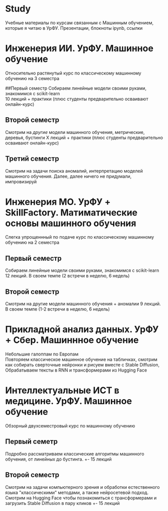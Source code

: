 # Study
Учебные материалы по курсам связанным с Машинным обучением, которые я читаю в УрФУ. Презентации, блокноты ipynb, ссылки

# Инженерия ИИ. УрФУ. Машинное обучение

Относительно растянутый курс по классическому машинному обучению на 3 семестра

##Первый семестр
Собираем линейные модели своими руками, знакомимся с scikit-learn </br>
10 лекций + практики (плюс студенты предварительно осваивают онлайн-курс)

## Второй семестр
Смотрим на *другие* модели машинного обучения, метрические, деревья, бустинги
Х лекций + практики (плюс студенты предварительно осваивают онлайн-курс)

## Третий семестр
Смотрим на задачи поиска аномалий, интерпретацию моделей машинного обучения. Далее, далее ничего не придумали, импровизируй

# Инженерия МО. УрФУ + SkillFactory. Матиматические основы машинного обучения

Слегка упрощеннный по подаче курс по классическому машинному обучению на 2 семестра

## Первый семестр
Собираем линейные модели своими руками, знакомимся с scikit-learn </br>
12 лекций. В своем темпе (2 встречи в неделю, 6 недель)

## Второй семестр
Смотрим на другие модели машинного обучения + аномалии
9 лекций. В своем темпе (1-2 встречи в неделю, 6 недель)

# Прикладной анализ данных. УрФУ + Сбер. Машиннное обучение
Небольшие галоппам по Европам </br>
Повторяем классическое машинное обучение на табличках, смотрим как собирать сверточные нейронки и рисуем вместе с Stable Diffusion, Обрабатываем тексты в RNN и трансформерами из Hugging Face


# Интеллектуальные ИСТ в медицине. УрФУ. Машинное обучение
Обзорный двухсеместровый курс по машинному обучению

## Первый семетр
Подробно рассматриваем классические алгоритмы машинного обучения, от линейных до бустинга.
+- 15 лекций

## Второй семестр
Смотрим на задачи компьютерного зрения и обработки естественного языка "классическими" методами, а также нейросетевой подход. Смотрим на Hugging Face чтобы познакомиться с трансформерами и загрузить Stable Diffusion в пару кликов
+- 15 лекций

